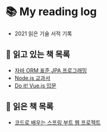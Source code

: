 # :books: My reading log
- 2021 읽은 기술 서적 기록

## :book: 읽고 있는 책 목록
- [자바 ORM 표준 JPA 프로그래밍](http://www.kyobobook.co.kr/product/detailViewKor.laf?ejkGb=KOR&mallGb=KOR&barcode=9788960777330&orderClick=LAG&Kc=)
- [Node.js 교과서](http://www.kyobobook.co.kr/product/detailViewKor.laf?ejkGb=KOR&mallGb=KOR&barcode=9791165212308&orderClick=LAG&Kc=)
- [Do it! Vue.js 입문](http://www.kyobobook.co.kr/product/detailViewKor.laf?ejkGb=KOR&mallGb=KOR&barcode=9791188612789&orderClick=LEa&Kc=)

## :closed_book: 읽은 책 목록
- [코드로 배우는 스프링 부트 웹 프로젝트](http://www.kyobobook.co.kr/product/detailViewKor.laf?ejkGb=KOR&mallGb=KOR&barcode=9791189184070&orderClick=LAG&Kc=)